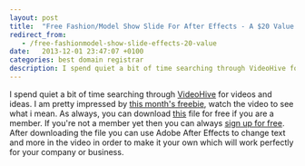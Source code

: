 ```yaml
---
layout: post
title:  "Free Fashion/Model Show Slide For After Effects - A $20 Value!"
redirect_from:
   - /free-fashionmodel-show-slide-effects-20-value
date:   2013-12-01 23:47:07 +0100
categories: best domain registrar
description: I spend quiet a bit of time searching through VideoHive for videos and ideas. I am pretty impressed by
---
```


I spend quiet a bit of time searching through [VideoHive](http://videohive.net/?ref=Bigideaguy "VideoHive") for videos and ideas. I am pretty impressed by [this month's freebie](http://videohive.net/item/model-show-slide/4807147?WT.ac=free_file&WT.seg_1=free_file&WT.z_author=answer9730&ref=Bigideaguy "This months freebie"), watch the video to see what i mean. As always, you can download [this](http://videohive.net/item/model-show-slide/4807147?WT.ac=free_file&WT.seg_1=free_file&WT.z_author=answer9730&ref=Bigideaguy "Model Show Slide") file for free if you are a member. If you're not a member yet then you can always [sign up for free](https://account.envato.com/sign_up?to=videohive&ref=Bigideaguy "Sign up for a free account"). After downloading the file you can use Adobe After Effects to change text and more in the video in order to make it your own which will work perfectly for your company or business.
